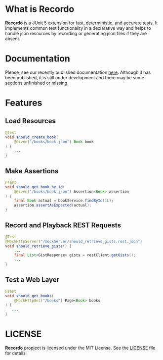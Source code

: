 # What is Recordo

**Recordo** is a JUnit 5 extension for fast, deterministic, and accurate tests. It implements common test functionality in a declarative way and helps to handle json resources by recording or generating json files if they are absent.

# Documentation

Please, see our recently published documentation [here](https://www.cariochi.com). Although it has been published, it is still under development and there may be some sections unfinished or missing.

# Features 

## Load Resources 

```java
@Test
void should_create_book(
    @Given("/books/book.json") Book book
) {
    ...
}
```

## Make Assertions

```java
@Test
void should_get_book_by_id(
    @Given("/books/book.json") Assertion<Book> assertion
) {
    final Book actual = bookService.findById(1L);
    assertion.assertAsExpected(actual);
}
```

## Record and Playback  REST Requests

```java
@Test
@MockHttpServer("/mockServer/should_retrieve_gists.rest.json")
void should_retrieve_gists() {
    ...
    final List<GistResponse> gists = restClient.getGists();
    ...
}
```

## Test a Web Layer  

```java
@Test
void should_get_books(
    @MockHttpGet("/books") Page<Book> books
) {
   ...
}
```

# LICENSE

**Recordo** propject is licensed under the MIT License. See the [LICENSE](https://github.com/cariochi/recordo/blob/master/LICENSE) file for details.


